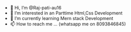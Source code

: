 - 👋 Hi, I’m @Raj-pati-au16
- 👀 I’m interested in an Parttime Html,Css Development
- 🌱 I’m currently learning Mern stack Development
- 📫 How to reach me ...
   (whatsapp me on 8093846845)

<!---
Raj-pati-au16/Raj-pati-au16 is a ✨ special ✨ repository because its `README.md` (this file) appears on your GitHub profile.
You can click the Preview link to take a look at your changes.
--->

